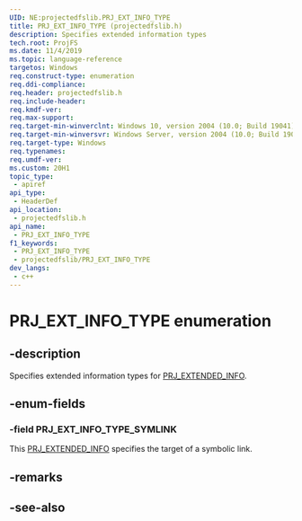 ```yaml
---
UID: NE:projectedfslib.PRJ_EXT_INFO_TYPE
title: PRJ_EXT_INFO_TYPE (projectedfslib.h)
description: Specifies extended information types
tech.root: ProjFS
ms.date: 11/4/2019
ms.topic: language-reference
targetos: Windows
req.construct-type: enumeration
req.ddi-compliance: 
req.header: projectedfslib.h
req.include-header: 
req.kmdf-ver: 
req.max-support: 
req.target-min-winverclnt: Windows 10, version 2004 (10.0; Build 19041)
req.target-min-winversvr: Windows Server, version 2004 (10.0; Build 19041)
req.target-type: Windows
req.typenames: 
req.umdf-ver: 
ms.custom: 20H1
topic_type:
 - apiref
api_type:
 - HeaderDef
api_location:
 - projectedfslib.h
api_name:
 - PRJ_EXT_INFO_TYPE
f1_keywords:
 - PRJ_EXT_INFO_TYPE
 - projectedfslib/PRJ_EXT_INFO_TYPE
dev_langs:
 - c++
---
```


# PRJ_EXT_INFO_TYPE enumeration


## -description

Specifies extended information types for <a href="https://docs.microsoft.com/en-us/windows/desktop/api/projectedfslib/ns-projectedfslib-prj_extended_info">PRJ_EXTENDED_INFO</a>.

## -enum-fields

### -field PRJ_EXT_INFO_TYPE_SYMLINK

This <a href="https://docs.microsoft.com/en-us/windows/desktop/api/projectedfslib/ns-projectedfslib-prj_extended_info">PRJ_EXTENDED_INFO</a> specifies the target of a symbolic link.

## -remarks

## -see-also

